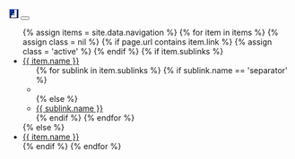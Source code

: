 <nav class="navbar navbar-expand-lg navbar-light bg-light">
	<a class="navbar-brand" href="#"><img class="navbar-logo" src="assets/img/icons/class_icons/ranger.png" /></a>
	<button class="navbar-toggler" type="button" data-toggle="collapse" data-target="#navbarNavDropdown" aria-controls="navbarNavDropdown" aria-expanded="false" aria-label="Toggle navigation">
		<span class="navbar-toggler-icon"></span>
	</button>
	<div class="collapse navbar-collapse" id="navbarNavDropdown">
		<ul class="nav navbar-nav">
			{% assign items = site.data.navigation %}
			{% for item in items %}
				{% assign class = nil %}
				{% if page.url contains item.link %}
					{% assign class = 'active' %}
				{% endif %}
				{% if item.sublinks %}
					<li class="dropdown {{ class }}">
						<a href="{{ site.baseurl }}{{ item.url }}" class="dropdown-toggle" data-toggle="dropdown" role="button" aria-haspopup="true" aria-expanded="false">{{ item.name }} <span class="caret"></span></a>
						<ul class="dropdown-menu">
							{% for sublink in item.sublinks %}
								{% if sublink.name == 'separator' %}
									<li role="separator" class="divider"></li>
								{% else %}
									<li class="pl-1">
										<a href="{{ site.baseurl }}{{ sublink.link }}">{{ sublink.name }}</a>
									</li>
								{% endif %}
							{% endfor %}
						</ul>
					</li>
				{% else %}
					<li class="pr-3 {{ class }}">
						<a href="{{ site.baseurl }}{{ item.link }}">{{ item.name }}</a>
					</li>
				{% endif %}
			{% endfor %}
		</ul>
	</div>
</nav>